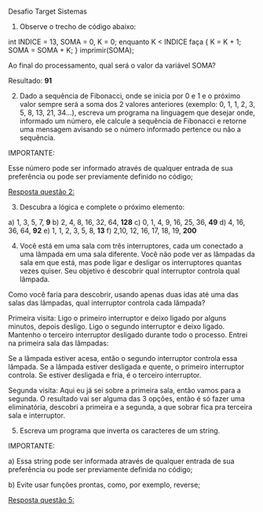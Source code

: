 Desafio Target Sistemas

1. Observe o trecho de código abaixo:

int INDICE = 13, SOMA = 0, K = 0;
enquanto K < INDICE faça
{
K = K + 1;
SOMA = SOMA + K;
}
imprimir(SOMA);

Ao final do processamento, qual será o valor da variável SOMA?

Resultado: __91__

2. Dado a sequência de Fibonacci, onde se inicia por 0 e 1 e o próximo valor sempre será a soma dos 2 valores anteriores (exemplo: 0, 1, 1, 2, 3, 5, 8, 13, 21, 34...), escreva um programa na linguagem que desejar onde, informado um número, ele calcule a sequência de Fibonacci e retorne uma mensagem avisando se o número informado pertence ou não a sequência.

IMPORTANTE:

Esse número pode ser informado através de qualquer entrada de sua preferência ou pode ser previamente definido no código;

[Resposta questão 2:](estag-rb24/fibonacci.py)

3. Descubra a lógica e complete o próximo elemento:

a) 1, 3, 5, 7, __9__
b) 2, 4, 8, 16, 32, 64, __128__
c) 0, 1, 4, 9, 16, 25, 36, __49__
d) 4, 16, 36, 64, __92__
e) 1, 1, 2, 3, 5, 8, __13__
f) 2,10, 12, 16, 17, 18, 19, __200__

4. Você está em uma sala com três interruptores, cada um conectado a uma lâmpada em uma sala diferente. Você não pode ver as lâmpadas da sala em que está, mas pode ligar e desligar os interruptores quantas vezes quiser. Seu objetivo é descobrir qual interruptor controla qual lâmpada.

Como você faria para descobrir, usando apenas duas idas até uma das salas das lâmpadas, qual interruptor controla cada lâmpada?

Primeira visita: Ligo o primeiro interruptor e deixo ligado por alguns minutos, depois desligo. Ligo o segundo interruptor e deixo ligado. Mantenho o terceiro interruptor desligado durante todo o processo. Entrei na primeira sala das lâmpadas:

Se a lâmpada estiver acesa, então o segundo interruptor controla essa lâmpada.
Se a lâmpada estiver desligada e quente, o primeiro interruptor controla.
Se estiver desligada e fria, é o terceiro interruptor.

Segunda visita: Aqui eu já sei sobre a primeira sala, então vamos para a segunda. O resultado vai ser alguma das 3 opções, então é só fazer uma eliminatória, descobri a primeira e a segunda, a que sobrar fica pra terceira sala e interruptor.

5. Escreva um programa que inverta os caracteres de um string.

IMPORTANTE:

a) Essa string pode ser informada através de qualquer entrada de sua preferência ou pode ser previamente definida no código;

b) Evite usar funções prontas, como, por exemplo, reverse;

[Resposta questão 5:](estag-rb24/inverter-string.py)
